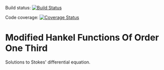 Build status: [![Build Status](https://travis-ci.com/EP-Guy/ModifiedHankelFunctionsOfOrderOneThird.svg?branch=master)](https://travis-ci.com/EP-Guy/ModifiedHankelFunctionsOfOrderOneThird)

Code coverage: [![Coverage Status](https://coveralls.io/repos/github/EP-Guy/ModifiedHankelFunctionsOfOrderOneThird/badge.svg?branch=master)](https://coveralls.io/github/EP-Guy/ModifiedHankelFunctionsOfOrderOneThird?branch=master)

# Modified Hankel Functions Of Order One Third

Solutions to Stokes' differential equation.
